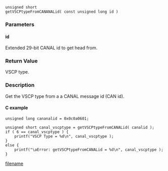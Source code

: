 

```clike
unsigned short 
getVSCPtypeFromCANANALid( const unsigned long id )
```

### Parameters

#### id
Extended 29-bit CANAL id to get head from.

### Return Value
VSCP type. 

### Description
Get the VSCP type from a a CANAL message id (CAN id). 

#### C example

```clike
unsigned long cananalid = 0x0c0a0601;
 
unsigned short canal_vscptype = getVSCPtypeFromCANALid( canalid );
if ( 6 == canal_vscptype ) {
    printf("VSCP Type = %d\n", canal_vscptype );
}
else {
    printf("\aError: getVSCPtypeFromCANALid = %d\n", canal_vscptype );
}
```



[filename](./bottom_copyright.md ':include')